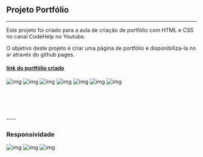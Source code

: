## Projeto Portfólio

---

Este projeto foi criado para a aula de criação de portfólio com HTML e CSS no canal CodeHelp no Youtube. 

O objetivo deste projeto é criar uma página de portfólio e disponibiliza-la no ar através do github pages. 



#### [link do portfólio criado](https://leovd100.github.io/portfolio-html-css/)



![img](./imgs/img1.png)
![img](./imgs/img2.png)
![img](./imgs/img3.png)
![img](./imgs/img4.png)
![img](./imgs/img5.png)
![img](./imgs/img6.png)
![img](./imgs/img7.png)

<br/>
<br/>
<br/>
<br/>
----

### Responsividade

![img](./imgs/img8.png)
![img](./imgs/img9.png)
![img](./imgs/img10.png)